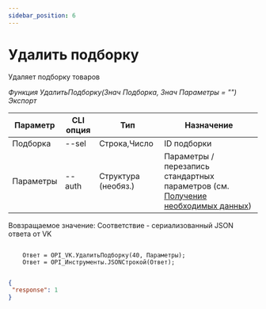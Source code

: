 ```yaml
---
sidebar_position: 6
---
```


# Удалить подборку
Удаляет подборку товаров

*Функция УдалитьПодборку(Знач Подборка, Знач Параметры = "") Экспорт*

  | Параметр | CLI опция | Тип | Назначение |
  |-|-|-|-|
  | Подборка | --sel | Строка,Число | ID подборки |
  | Параметры | --auth | Структура (необяз.) | Параметры / перезапись стандартных параметров (см. [Получение необходимых данных](../)) |
  
  Вовзращаемое значение: Соответствие - сериализованный JSON ответа от VK

```bsl title="Пример кода"

    Ответ = OPI_VK.УдалитьПодборку(40, Параметры);       
    Ответ = OPI_Инструменты.JSONСтрокой(Ответ);

```

```json title="Результат"

{
 "response": 1
}

```
